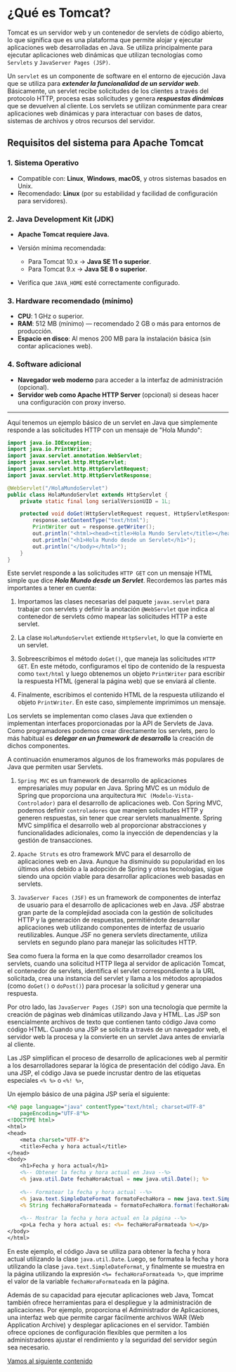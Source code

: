 # ¿Qué es Tomcat?

Tomcat es un servidor web y un contenedor de servlets de código abierto, lo que significa que es una plataforma que permite alojar y ejecutar aplicaciones web desarrolladas en Java. Se utiliza principalmente para ejecutar aplicaciones web dinámicas que utilizan tecnologías como `Servlets` y `JavaServer Pages (JSP)`. 

Un `servlet` es un componente de software en el entorno de ejecución Java que se utiliza para ***extender la funcionalidad de un servidor web***. Básicamente, un servlet recibe solicitudes de los clientes a través del protocolo HTTP, procesa esas solicitudes y genera ***respuestas dinámicas*** que se devuelven al cliente. Los servlets se utilizan comúnmente para crear aplicaciones web dinámicas y para interactuar con bases de datos, sistemas de archivos y otros recursos del servidor.

## **Requisitos del sistema para Apache Tomcat**

### 1. **Sistema Operativo**

* Compatible con: **Linux**, **Windows**, **macOS**, y otros sistemas basados en Unix.
* Recomendado: **Linux** (por su estabilidad y facilidad de configuración para servidores).

### 2. **Java Development Kit (JDK)**

* **Apache Tomcat requiere Java.**
* Versión mínima recomendada:

  * Para Tomcat 10.x → **Java SE 11 o superior**.
  * Para Tomcat 9.x → **Java SE 8 o superior**.
* Verifica que `JAVA_HOME` esté correctamente configurado.

### 3. **Hardware recomendado (mínimo)**

* **CPU**: 1 GHz o superior.
* **RAM**: 512 MB (mínimo) — recomendado 2 GB o más para entornos de producción.
* **Espacio en disco**: Al menos 200 MB para la instalación básica (sin contar aplicaciones web).

### 4. **Software adicional**

* **Navegador web moderno** para acceder a la interfaz de administración (opcional).
* **Servidor web como Apache HTTP Server** (opcional) si deseas hacer una configuración con proxy inverso.

---

Aquí tenemos un ejemplo básico de un servlet en Java que simplemente responde a las solicitudes HTTP con un mensaje de "Hola Mundo":

```java
import java.io.IOException;
import java.io.PrintWriter;
import javax.servlet.annotation.WebServlet;
import javax.servlet.http.HttpServlet;
import javax.servlet.http.HttpServletRequest;
import javax.servlet.http.HttpServletResponse;

@WebServlet("/HolaMundoServlet")
public class HolaMundoServlet extends HttpServlet {
    private static final long serialVersionUID = 1L;

    protected void doGet(HttpServletRequest request, HttpServletResponse response) throws IOException {
        response.setContentType("text/html");
        PrintWriter out = response.getWriter();
        out.println("<html><head><title>Hola Mundo Servlet</title></head><body>");
        out.println("<h1>Hola Mundo desde un Servlet</h1>");
        out.println("</body></html>");
    }
}
```

Este servlet responde a las solicitudes `HTTP GET` con un mensaje HTML simple que dice ***Hola Mundo desde un Servlet***. Recordemos las partes más importantes a tener en cuenta:

1. Importamos las clases necesarias del paquete `javax.servlet` para trabajar con servlets y definir la anotación `@WebServlet` que indica al contenedor de servlets cómo mapear las solicitudes HTTP a este servlet.

2. La clase `HolaMundoServlet` extiende `HttpServlet`, lo que la convierte en un servlet.

3. Sobreescribimos el método `doGet()`, que maneja las solicitudes `HTTP GET`. En este método, configuramos el tipo de contenido de la respuesta como `text/html` y luego obtenemos un objeto `PrintWriter` para escribir la respuesta HTML (general la página web) que se enviará al cliente.

4. Finalmente, escribimos el contenido HTML de la respuesta utilizando el objeto `PrintWriter`. En este caso, simplemente imprimimos un mensaje.


Los servlets se implementan como clases Java que extienden o implementan interfaces proporcionadas por la API de Servlets de Java. Como programadores podemos crear directamente los servlets, pero lo más habitual es ***delegar en un framework de desarrollo*** la creación de dichos componentes.

A continuación enumeramos algunos de los frameworks más populares de Java que permiten usar Servlets.

1. `Spring MVC` es un framework de desarrollo de aplicaciones empresariales muy popular en Java. Spring MVC es un módulo de Spring que proporciona una arquitectura `MVC (Modelo-Vista-Controlador)` para el desarrollo de aplicaciones web. Con Spring MVC, podemos definir `controladores` que manejen solicitudes HTTP y generen respuestas, sin tener que crear servlets manualmente. Spring MVC simplifica el desarrollo web al proporcionar abstracciones y funcionalidades adicionales, como la inyección de dependencias y la gestión de transacciones.

2. `Apache Struts` es otro framework MVC para el desarrollo de aplicaciones web en Java. Aunque ha disminuido su popularidad en los últimos años debido a la adopción de Spring y otras tecnologías, sigue siendo una opción viable para desarrollar aplicaciones web basadas en servlets. 

3. `JavaServer Faces (JSF)` es un framework de componentes de interfaz de usuario para el desarrollo de aplicaciones web en Java. JSF abstrae gran parte de la complejidad asociada con la gestión de solicitudes HTTP y la generación de respuestas, permitiéndote desarrollar aplicaciones web utilizando componentes de interfaz de usuario reutilizables. Aunque JSF no genera servlets directamente, utiliza servlets en segundo plano para manejar las solicitudes HTTP.

Sea como fuera la forma en la que como desarrollador creamos los servlets, cuando una solicitud HTTP llega al servidor de aplicación Tomcat, el contenedor de servlets, identifica el servlet correspondiente a la URL solicitada, crea una instancia del servlet y llama a los métodos apropiados (como `doGet()` o `doPost()`) para procesar la solicitud y generar una respuesta.

Por otro lado, las `JavaServer Pages (JSP)` son una tecnología que permite la creación de páginas web dinámicas utilizando Java y HTML. Las JSP son esencialmente archivos de texto que contienen tanto código Java como código HTML. Cuando una JSP se solicita a través de un navegador web, el servidor web la procesa y la convierte en un servlet Java antes de enviarla al cliente.

Las JSP simplifican el proceso de desarrollo de aplicaciones web al permitir a los desarrolladores separar la lógica de presentación del código Java. En una JSP, el código Java se puede incrustar dentro de las etiquetas especiales `<% %>` o `<%! %>`,

Un ejemplo básico de una página JSP sería el siguiente:

```jsp
<%@ page language="java" contentType="text/html; charset=UTF-8"
    pageEncoding="UTF-8"%>
<!DOCTYPE html>
<html>
<head>
    <meta charset="UTF-8">
    <title>Fecha y hora actual</title>
</head>
<body>
    <h1>Fecha y hora actual</h1>
    <%-- Obtener la fecha y hora actual en Java --%>
    <% java.util.Date fechaHoraActual = new java.util.Date(); %>
    
    <%-- Formatear la fecha y hora actual --%>
    <% java.text.SimpleDateFormat formatoFechaHora = new java.text.SimpleDateFormat("dd-MM-yyyy HH:mm:ss"); %>
    <% String fechaHoraFormateada = formatoFechaHora.format(fechaHoraActual); %>
    
    <%-- Mostrar la fecha y hora actual en la página --%>
    <p>La fecha y hora actual es: <%= fechaHoraFormateada %></p>
</body>
</html>
```

En este ejemplo, el código Java se utiliza para obtener la fecha y hora actual utilizando la clase `java.util.Date`. Luego, se formatea la fecha y hora utilizando la clase `java.text.SimpleDateFormat`, y finalmente se muestra en la página utilizando la expresión `<%= fechaHoraFormateada %>`, que imprime el valor de la variable `fechaHoraFormateada` en la página.

Además de su capacidad para ejecutar aplicaciones web Java, Tomcat también ofrece herramientas para el despliegue y la administración de aplicaciones. Por ejemplo, proporciona el Administrador de Aplicaciones, una interfaz web que permite cargar fácilmente archivos WAR (Web Application Archive) y desplegar aplicaciones en el servidor. También ofrece opciones de configuración flexibles que permiten a los administradores ajustar el rendimiento y la seguridad del servidor según sea necesario.


[Vamos al siguiente contenido](./10-B.md)
